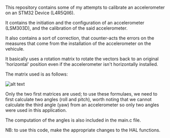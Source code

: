 This repository contains some of my attempts to calibrate an accelerometer on an STM32 Device (L4R5QII6).

It contains the initiation and the configuration of an accelerometer (LSM303D), and the calibration of the said accelerometer.

It also contains a sort of correction, that counter-acts the errors on the measures that come from the installation of the accelerometer on the vehicule.

It basically uses a rotation matrix to rotate the vectors back to an original 'horizontal' position even if the accelerometer isn't horizontally installed.

The matrix used is as follows:

![alt text](https://media.discordapp.net/attachments/793105657145720862/1007337335773474816/unknown.png)

Only the two first matrices are used; to use these formulaes, we need to first calculate two angles (roll and pitch), worth noting that we cannot calculate the third angle (yaw) from an accelerometer so only two angles were used in this application.

The computation of the angles is also included in the main.c file.

NB: to use this code, make the appropriate changes to the HAL functions.

